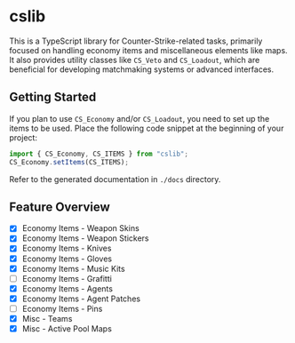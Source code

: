 # cslib

This is a TypeScript library for Counter-Strike-related tasks, primarily focused on handling economy items and miscellaneous elements like maps. It also provides utility classes like `CS_Veto` and `CS_Loadout`, which are beneficial for developing matchmaking systems or advanced interfaces.

## Getting Started

If you plan to use `CS_Economy` and/or `CS_Loadout`, you need to set up the items to be used. Place the following code snippet at the beginning of your project:

```typescript
import { CS_Economy, CS_ITEMS } from "cslib";
CS_Economy.setItems(CS_ITEMS);
```

Refer to the generated documentation in `./docs` directory.

## Feature Overview

-   [x] Economy Items - Weapon Skins
-   [x] Economy Items - Weapon Stickers
-   [x] Economy Items - Knives
-   [x] Economy Items - Gloves
-   [x] Economy Items - Music Kits
-   [ ] Economy Items - Grafitti
-   [x] Economy Items - Agents
-   [x] Economy Items - Agent Patches
-   [ ] Economy Items - Pins
-   [x] Misc - Teams
-   [x] Misc - Active Pool Maps

